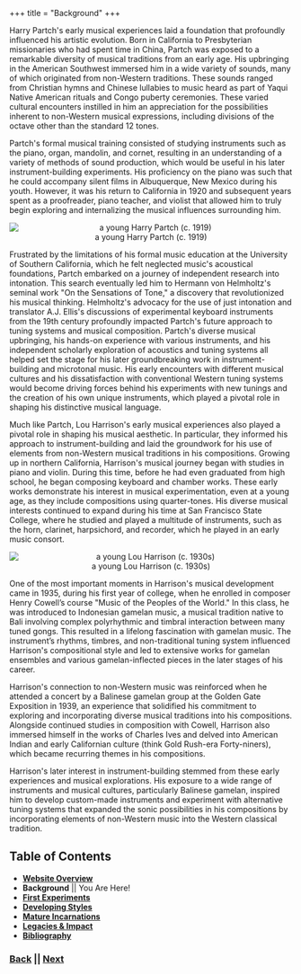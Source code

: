 +++
title = "Background"
+++

Harry Partch's early musical experiences laid a foundation that profoundly influenced his artistic evolution. Born in California to Presbyterian missionaries who had spent time in China, Partch was exposed to a remarkable diversity of musical traditions from an early age. His upbringing in the American Southwest immersed him in a wide variety of sounds, many of which originated from non-Western traditions. These sounds ranged from Christian hymns and Chinese lullabies to music heard as part of Yaqui Native American rituals and Congo puberty ceremonies. These varied cultural encounters instilled in him an appreciation for the possibilities inherent to non-Western musical expressions, including divisions of the octave other than the standard 12 tones.

Partch's formal musical training consisted of studying instruments such as the piano, organ, mandolin, and cornet, resulting in an understanding of a variety of methods of sound production, which would be useful in his later instrument-building experiments. His proficiency on the piano was such that he could accompany silent films in Albuquerque, New Mexico during his youth. However, it was his return to California in 1920 and subsequent years spent as a proofreader, piano teacher, and violist that allowed him to truly begin exploring and internalizing the musical influences surrounding him.

<div align="center">
<img src="/young-partch.jpg" 
        alt="a young Harry Partch (c. 1919)" 
        style="display: block; margin: 0 auto"/>
a young Harry Partch (c. 1919)
</div>

Frustrated by the limitations of his formal music education at the University of Southern California, which he felt neglected music's acoustical foundations, Partch embarked on a journey of independent research into intonation. This search eventually led him to Hermann von Helmholtz's seminal work "On the Sensations of Tone," a discovery that revolutionized his musical thinking. Helmholtz's advocacy for the use of just intonation and translator A.J. Ellis's discussions of experimental keyboard instruments from the 19th century profoundly impacted Partch's future approach to tuning systems and musical composition.
Partch's diverse musical upbringing, his hands-on experience with various instruments, and his independent scholarly exploration of acoustics and tuning systems all helped set the stage for his later groundbreaking work in instrument-building and microtonal music. His early encounters with different musical cultures and his dissatisfaction with conventional Western tuning systems would become driving forces behind his experiments with new tunings and the creation of his own unique instruments, which played a pivotal role in shaping his distinctive musical language.

Much like Partch, Lou Harrison's early musical experiences also played a pivotal role in shaping his musical aesthetic. In particular, they informed his approach to instrument-building and laid the groundwork for his use of elements from non-Western musical traditions in his compositions. Growing up in northern California, Harrison's musical journey began with studies in piano and violin. During this time, before he had even graduated from high school, he began composing keyboard and chamber works. These early works demonstrate his interest in musical experimentation, even at a young age, as they include compositions using quarter-tones. His diverse musical interests continued to expand during his time at San Francisco State College, where he studied and played a multitude of instruments, such as the horn, clarinet, harpsichord, and recorder, which he played in an early music consort.

<div align="center">
<img src="/young-harrison.jpg" 
        alt="a young Lou Harrison (c. 1930s)" 
        style="display: block; margin: 0 auto"/>
a young Lou Harrison (c. 1930s)
</div>

One of the most important moments in Harrison's musical development came in 1935, during his first year of college, when he enrolled in composer Henry Cowell’s course "Music of the Peoples of the World." In this class, he was introduced to Indonesian gamelan music, a musical tradition native to Bali involving complex polyrhythmic and timbral interaction between many tuned gongs. This resulted in a lifelong fascination with gamelan music. The instrument’s rhythms, timbres, and non-traditional tuning system influenced Harrison's compositional style and led to extensive works for gamelan ensembles and various gamelan-inflected pieces in the later stages of his career.

Harrison's connection to non-Western music was reinforced when he attended a concert by a Balinese gamelan group at the Golden Gate Exposition in 1939, an experience that solidified his commitment to exploring and incorporating diverse musical traditions into his compositions. Alongside continued studies in composition with Cowell, Harrison also immersed himself in the works of Charles Ives and delved into American Indian and early Californian culture (think Gold Rush-era Forty-niners), which became recurring themes in his compositions.

Harrison's later interest in instrument-building stemmed from these early experiences and musical explorations. His exposure to a wide range of instruments and musical cultures, particularly Balinese gamelan, inspired him to develop custom-made instruments and experiment with alternative tuning systems that expanded the sonic possibilities in his compositions by incorporating elements of non-Western music into the Western classical tradition.

## Table of Contents
- **[Website Overview](/partch-0)**
- **Background** || You Are Here!
- **[First Experiments](/partch-2)**
- **[Developing Styles](/partch-3)**
- **[Mature Incarnations](/partch-4)**
- **[Legacies & Impact](/partch-5)**
- **[Bibliography](/partch-6)**

### [**Back**](/partch-0) || [**Next**](/partch-2)